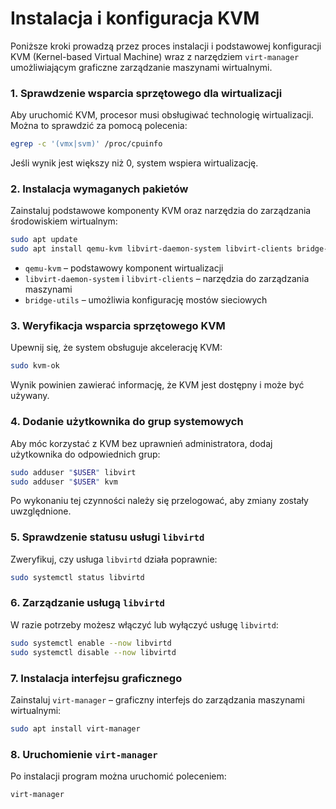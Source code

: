 # Instalacja i konfiguracja KVM

Poniższe kroki prowadzą przez proces instalacji i podstawowej konfiguracji KVM (Kernel-based Virtual Machine) wraz z narzędziem `virt-manager` umożliwiającym graficzne zarządzanie maszynami wirtualnymi.

### 1. Sprawdzenie wsparcia sprzętowego dla wirtualizacji

Aby uruchomić KVM, procesor musi obsługiwać technologię wirtualizacji. Można to sprawdzić za pomocą polecenia:

```sh
egrep -c '(vmx|svm)' /proc/cpuinfo
```

Jeśli wynik jest większy niż 0, system wspiera wirtualizację.

### 2. Instalacja wymaganych pakietów

Zainstaluj podstawowe komponenty KVM oraz narzędzia do zarządzania środowiskiem wirtualnym:

```sh
sudo apt update
sudo apt install qemu-kvm libvirt-daemon-system libvirt-clients bridge-utils -y
```

- `qemu-kvm` – podstawowy komponent wirtualizacji
- `libvirt-daemon-system` i `libvirt-clients` – narzędzia do zarządzania maszynami
- `bridge-utils` – umożliwia konfigurację mostów sieciowych

### 3. Weryfikacja wsparcia sprzętowego KVM

Upewnij się, że system obsługuje akcelerację KVM:

```sh
sudo kvm-ok
```

Wynik powinien zawierać informację, że KVM jest dostępny i może być używany.

### 4. Dodanie użytkownika do grup systemowych

Aby móc korzystać z KVM bez uprawnień administratora, dodaj użytkownika do odpowiednich grup:

```sh
sudo adduser "$USER" libvirt
sudo adduser "$USER" kvm
```

Po wykonaniu tej czynności należy się przelogować, aby zmiany zostały uwzględnione.

### 5. Sprawdzenie statusu usługi `libvirtd`

Zweryfikuj, czy usługa `libvirtd` działa poprawnie:

```sh
sudo systemctl status libvirtd
```

### 6. Zarządzanie usługą `libvirtd`

W razie potrzeby możesz włączyć lub wyłączyć usługę `libvirtd`:

```sh
sudo systemctl enable --now libvirtd
sudo systemctl disable --now libvirtd
```

### 7. Instalacja interfejsu graficznego

Zainstaluj `virt-manager` – graficzny interfejs do zarządzania maszynami wirtualnymi:

```sh
sudo apt install virt-manager
```

### 8. Uruchomienie `virt-manager`

Po instalacji program można uruchomić poleceniem:

```sh
virt-manager
```
